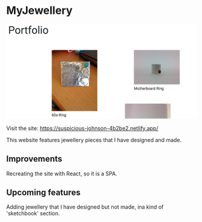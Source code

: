 # MyJewellery

![project image](https://github.com/GK230/MyJewellery/blob/master/Screen%20Shot%202020-07-25%20at%2014.26.00.png)

Visit the site: https://suspicious-johnson-4b2be2.netlify.app/

This website features jewellery pieces that I have designed and made.

## Improvements
Recreating the site with React, so it is a SPA.

## Upcoming features
Adding jewellery that I have designed but not made, ina kind of 'sketchbook' section.

